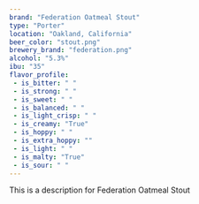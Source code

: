 ```yaml
---
brand: "Federation Oatmeal Stout"
type: "Porter"
location: "Oakland, California"
beer_color: "stout.png"
brewery_brand: "federation.png"
alcohol: "5.3%"
ibu: "35"
flavor_profile:
 - is_bitter: " "
 - is_strong: " "
 - is_sweet: " "
 - is_balanced: " "
 - is_light_crisp: " "
 - is_creamy: "True"
 - is_hoppy: " "
 - is_extra_hoppy: ""
 - is_light: " "
 - is_malty: "True"
 - is_sour: " "
---
```


This is a description for Federation Oatmeal Stout